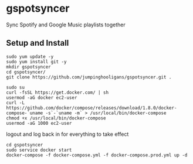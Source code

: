 # gspotsyncer
Sync Spotify and Google Music playlists together

## Setup and Install
```
sudo yum update -y
sudo yum install git -y
mkdir gspotsyncer
cd gspotsyncer/
git clone https://github.com/jumpinghooligans/gspotsyncer.git .

sudo su
curl -fsSL https://get.docker.com/ | sh
usermod -aG docker ec2-user
curl -L https://github.com/docker/compose/releases/download/1.8.0/docker-compose-`uname -s`-`uname -m` > /usr/local/bin/docker-compose
chmod +x /usr/local/bin/docker-compose
usermod -aG 1000 ec2-user
```
logout and log back in for everything to take effect

```
cd gspotsyncer
sudo service docker start
docker-compose -f docker-compose.yml -f docker-compose.prod.yml up -d
```
